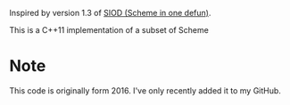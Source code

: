 Inspired by version 1.3 of
[SIOD (Scheme in one defun)](https://github.com/black13/siod88).

This is a C++11 implementation of a subset of Scheme

# Note
This code is originally form 2016. I've only recently added it to my GitHub.